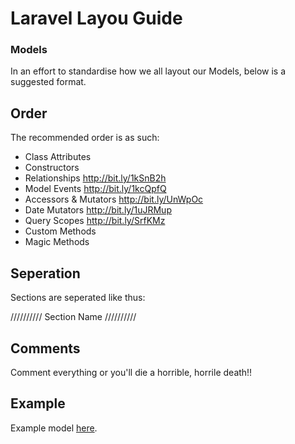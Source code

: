 Laravel Layou Guide
===================


### Models

In an effort to standardise how we all layout our Models, below is a suggested format.

## Order

The recommended order is as such:

- Class Attributes
- Constructors
- Relationships          http://bit.ly/1kSnB2h
- Model Events           http://bit.ly/1kcQpfQ
- Accessors & Mutators   http://bit.ly/UnWpOc
- Date Mutators          http://bit.ly/1uJRMup
- Query Scopes           http://bit.ly/SrfKMz
- Custom Methods
- Magic Methods

## Seperation

Sections are seperated like thus:

//////////  Section Name  //////////

## Comments

Comment everything or you'll die a horrible, horrile death!!

## Example

Example model [here](https://github.com/wearearchitect/guides/blob/master/laravel-model-layout-example.md).
